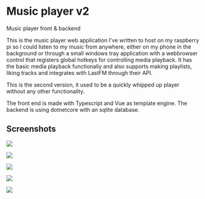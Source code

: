 # Music player v2
Music player front &amp; backend

This is the music player web application I've written to host on my raspberry pi so I could listen to my music from anywhere, either on my phone in the background or through a small windows tray application with a webbrowser control that registers global hotkeys for controlling media playback. It has the basic media playback functionaliy and also supports making playlists, liking tracks and integrates with LastFM through their API.

This is the second version, it used to be a quickly whipped up player without any other functionality.

The front end is made with Typescript and Vue as template engine. The backend is using dotnetcore with an sqlite database.

## Screenshots

![](https://i.imgur.com/07AoCly.png)

![](https://i.imgur.com/lLRVQhr.png)

![](https://i.imgur.com/rB7zn3n.png)

![](https://i.imgur.com/aiFJdPx.png)

![](https://i.imgur.com/cmdq9GM.png)
